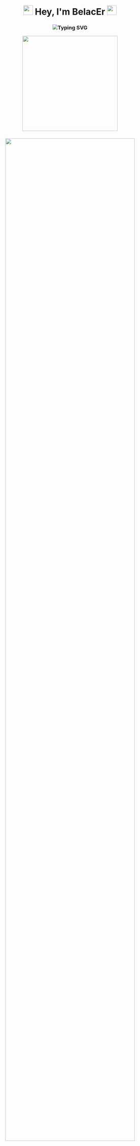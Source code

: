 <h1 align="center"> 
  <img src="https://media.giphy.com/media/hvRJCLFzcasrR4ia7z/giphy.gif" width="30px"> 
  Hey, I'm BelacEr 
  <img src="https://media.giphy.com/media/hvRJCLFzcasrR4ia7z/giphy.gif" width="30px">
</h1>

<h3 align="center">
  <img src="https://readme-typing-svg.herokuapp.com?font=Fira+Code&pause=1000&color=5BCDEC&center=true&vCenter=true&width=435&lines=CS+Student+%7C+Python+Dev;Web+Enthusiast+%7C+Future+Computer+Scientist;Turning+Ideas+Into+Code+%3C3" alt="Typing SVG" />
</h3>

<div align="center">
  <img src="https://media.giphy.com/media/L1R1tvI9svkIWwpVYr/giphy.gif" width="300">
</div>

###

<div align="center">
  <img src="https://github-profile-summary-cards.vercel.app/api/cards/profile-details?username=Belacer&theme=dracula" width="90%">
</div>

###

<div align="center">
  <img src="https://skillicons.dev/icons?i=python,html,css,git,linux,cpp,bash,vscode" height="60" />
</div>

###

<div align="center">
  <img src="https://github-readme-stats.vercel.app/api?username=belacer&show_icons=true&theme=dracula&hide_border=true&include_all_commits=true" height="180">
  <img src="https://github-readme-streak-stats.herokuapp.com/?user=belacer&theme=dracula&hide_border=true" height="180">
</div>

###

<div align="center">
  <img src="https://github-profile-trophy.vercel.app/?username=belacer&theme=dracula&column=7&margin-w=15&margin-h=15" height="150">
</div>

###

<div align="center">
  <img src="https://github-readme-activity-graph.vercel.app/graph?username=belacer&theme=dracula&hide_border=true&area=true" width="90%">
</div>

###

<div align="center">
  <h3>🧑‍💻 What I'm Working On</h3>
  <p>
    🔭 <b>Current Projects:</b><br>
    - 🕸️ Personal website (HTML/CSS)<br>
    - 🎮 Python games with PyGame<br>
    <br>
    🌱 <b>Learning:</b><br>
    - 🐍 Python core concepts<br>
    - 🌐 Web development basics<br>
    <br>
    🤝 <b>Looking for help with:</b><br>
    - 📚 Programming fundamentals<br>
    - 🔍 Learning resources<br>
  </p>
</div>

###
